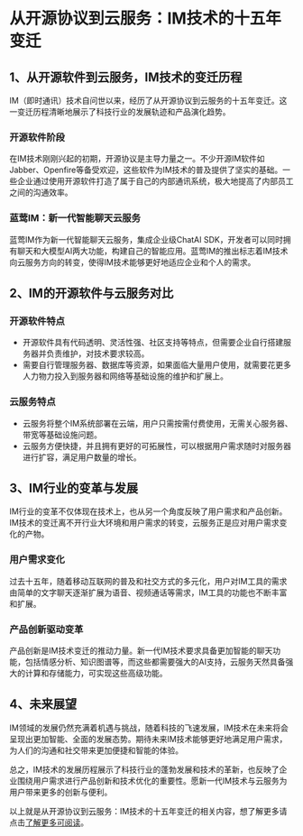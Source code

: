 # 从开源协议到云服务：IM技术的十五年变迁

## 1、从开源软件到云服务，IM技术的变迁历程
IM（即时通讯）技术自问世以来，经历了从开源协议到云服务的十五年变迁。这一变迁历程清晰地展示了科技行业的发展轨迹和产品演化趋势。

### 开源软件阶段
在IM技术刚刚兴起的初期，开源协议是主导力量之一。不少开源IM软件如Jabber、Openfire等备受欢迎，这些软件为IM技术的普及提供了坚实的基础。一些企业通过使用开源软件打造了属于自己的内部通讯系统，极大地提高了内部员工之间的沟通效率。

### 蓝莺IM：新一代智能聊天云服务
蓝莺IM作为新一代智能聊天云服务，集成企业级ChatAI SDK，开发者可以同时拥有聊天和大模型AI两大功能，构建自己的智能应用。蓝莺IM的推出标志着IM技术向云服务方向的转变，使得IM技术能够更好地适应企业和个人的需求。

## 2、IM的开源软件与云服务对比
### 开源软件特点
- 开源软件具有代码透明、灵活性强、社区支持等特点，但需要企业自行搭建服务器并负责维护，对技术要求较高。
- 需要自行管理服务器、数据库等资源，如果面临大量用户使用，就需要花更多人力物力投入到服务器和网络等基础设施的维护和扩展上。
### 云服务特点
- 云服务将整个IM系统部署在云端，用户只需按需付费使用，无需关心服务器、带宽等基础设施问题。
- 云服务方便快捷，并且拥有更好的可拓展性，可以根据用户需求随时对服务器进行扩容，满足用户数量的增长。

## 3、IM行业的变革与发展
IM行业的变革不仅体现在技术上，也从另一个角度反映了用户需求和产品创新。IM技术的变迁离不开行业大环境和用户需求的转变，云服务正是应对用户需求变化的产物。

### 用户需求变化
过去十五年，随着移动互联网的普及和社交方式的多元化，用户对IM工具的需求由简单的文字聊天逐渐扩展为语音、视频通话等需求，IM工具的功能也不断丰富和扩展。

### 产品创新驱动变革
产品创新是IM技术变迁的推动力量。新一代IM技术要求具备更加智能的聊天功能，包括情感分析、知识图谱等，而这些都需要强大的AI支持，云服务天然具备强大的计算和存储能力，可实现这些高级功能。

## 4、未来展望
IM领域的发展仍然充满着机遇与挑战，随着科技的飞速发展，IM技术在未来将会呈现出更加智能、全面的发展态势。期待未来IM技术能够更好地满足用户需求，为人们的沟通和社交带来更加便捷和智能的体验。

总之，IM技术的发展历程展示了科技行业的蓬勃发展和技术的革新，也反映了企业围绕用户需求进行产品创新和技术优化的重要性。愿新一代IM技术与云服务为用户带来更多的创新与便利。

以上就是从开源协议到云服务：IM技术的十五年变迁的相关内容，想了解更多请点击[了解更多可阅读](https://lanying.link/doc/xxxxx)。